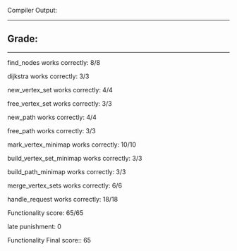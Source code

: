 Compiler Output:

****************

## Grade:

******

find_nodes works correctly: 8/8

dijkstra works correctly: 3/3

new_vertex_set works correctly: 4/4

free_vertex_set works correctly: 3/3

new_path works correctly: 4/4

free_path works correctly: 3/3

mark_vertex_minimap works correctly: 10/10

build_vertex_set_minimap works correctly: 3/3

build_path_minimap works correctly: 3/3

merge_vertex_sets works correctly: 6/6

handle_request works correctly: 18/18

Functionality score: 65/65


late punishment: 0

Functionality Final score:: 65
